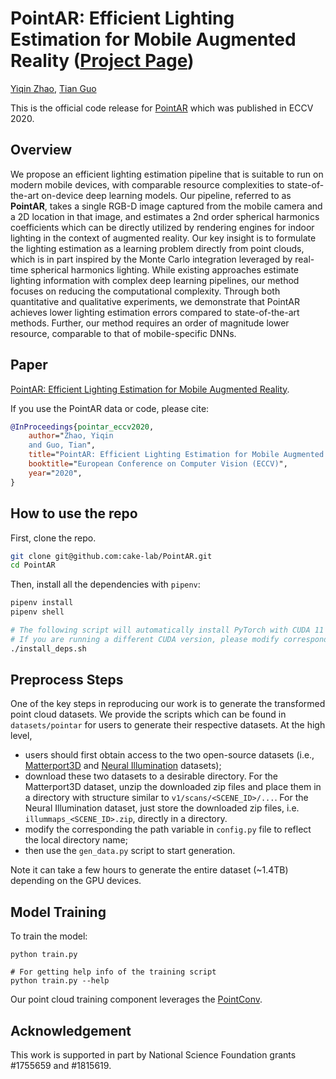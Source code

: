 # PointAR: Efficient Lighting Estimation for Mobile Augmented Reality ([Project Page](https://yiqinzhao.me/project/point-ar/))

[Yiqin Zhao](https://yiqinzhao.me), [Tian Guo](https://tianguo.info)

This is the official code release for [PointAR](https://arxiv.org/pdf/2004.00006.pdf) which was published in ECCV 2020. 

## Overview 
We propose an efficient lighting estimation pipeline that is suitable to run on modern mobile devices, with comparable resource complexities to state-of-the-art on-device deep learning models. Our pipeline, referred to as **PointAR**, takes a single RGB-D image captured from the mobile camera and a 2D location in that image, and estimates a 2nd order spherical harmonics coefficients which can be directly utilized by rendering engines for indoor lighting in the context of augmented reality. Our key insight is to formulate the lighting estimation as a learning problem directly from point clouds, which is in part inspired by the Monte Carlo integration leveraged by real-time spherical harmonics lighting. While existing approaches estimate lighting information with complex deep learning pipelines, our method focuses on reducing the computational complexity. Through both quantitative and qualitative experiments, we demonstrate that PointAR achieves lower lighting estimation errors compared to state-of-the-art methods. Further, our method requires an order of magnitude lower resource, comparable to that of mobile-specific DNNs.

## Paper 

[PointAR: Efficient Lighting Estimation for Mobile Augmented Reality](https://arxiv.org/pdf/2004.00006.pdf).

If you use the PointAR data or code, please cite: 

```bibtex
@InProceedings{pointar_eccv2020,
    author="Zhao, Yiqin
    and Guo, Tian",
    title="PointAR: Efficient Lighting Estimation for Mobile Augmented Reality",
    booktitle="European Conference on Computer Vision (ECCV)",
    year="2020",
}
```


## How to use the repo

First, clone the repo.

```bash
git clone git@github.com:cake-lab/PointAR.git
cd PointAR
```

Then, install all the dependencies with `pipenv`:

```bash
pipenv install
pipenv shell

# The following script will automatically install PyTorch with CUDA 11
# If you are running a different CUDA version, please modify corresponding lines
./install_deps.sh
```

## Preprocess Steps

One of the key steps in reproducing our work is to generate the transformed point cloud datasets. We provide the scripts which can be found in `datasets/pointar` for users to generate their respective datasets. At the high level, 
- users should first obtain access to the two open-source datasets (i.e., [Matterport3D]( https://github.com/niessner/Matterport) and [Neural Illumination](https://illumination.cs.princeton.edu) datasets);
- download these two datasets to a desirable directory. For the Matterport3D dataset, unzip the downloaded zip files and place them in a directory with structure similar to `v1/scans/<SCENE_ID>/...`. For the Neural Illumination dataset, just store the downloaded zip files, i.e. `illummaps_<SCENE_ID>.zip`, directly in a directory.
- modify the corresponding the path variable in `config.py` file to reflect the local directory name;
- then use the `gen_data.py` script to start generation.

Note it can take a few hours to generate the entire dataset (~1.4TB) depending on the GPU devices. 


## Model Training

To train the model:

```
python train.py

# For getting help info of the training script
python train.py --help
```
Our point cloud training component leverages the [PointConv](https://github.com/DylanWusee/pointconv_pytorch). 


## Acknowledgement
This work is supported in part by National Science Foundation grants #1755659 and #1815619. 


